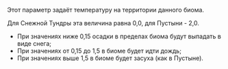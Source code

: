 Этот параметр задаёт температуру на территории данного биома.

Для Снежной Тундры эта величина равна 0,0, для Пустыни - 2,0.

* При значениях ниже 0,15 осадки в пределах биома будут выпадать в виде снега;
* При значениях от 0,15 до 1,5 в биоме будет идти дождь;
* При значениях выше 1,5 в биоме будет засуха (как в Пустыне).